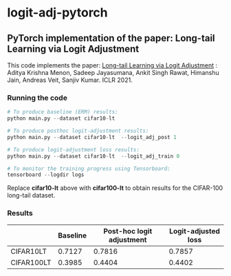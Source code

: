 # logit-adj-pytorch
## PyTorch implementation of the paper: Long-tail Learning via Logit Adjustment
This code implements the paper:
[Long-tail Learning via Logit Adjustment](https://arxiv.org/abs/2007.07314) : Aditya Krishna Menon, Sadeep Jayasumana, Ankit Singh Rawat, Himanshu Jain, Andreas Veit, Sanjiv Kumar. ICLR 2021.

### Running the code
```python
# To produce baseline (ERM) results:
python main.py --dataset cifar10-lt

# To produce posthoc logit-adjustment results:
python main.py --dataset cifar10-lt  --logit_adj_post 1

# To produce logit-adjustment loss results:
python main.py --dataset cifar10-lt  --logit_adj_train 0

# To monitor the training progress using Tensorboard:
tensorboard --logdir logs


```

Replace **cifar10-lt** above with **cifar100-lt** to obtain results for the CIFAR-100 long-tail dataset.

### Results

|   | Baseline | Post-hoc logit adjustment | Logit-adjusted loss|
| ------------- | ------------- | ------- | -------      |
| CIFAR10LT  | 0.7127  |   0.7816 | 0.7857 |
| CIFAR100LT | 0.3985 | 0.4404 | 0.4402 |
